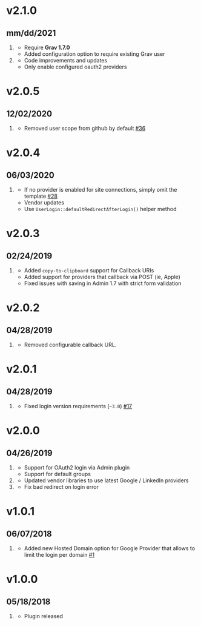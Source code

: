 # v2.1.0
## mm/dd/2021

1. [](#new)
   * Require **Grav 1.7.0**
   * Added configuration option to require existing Grav user
1. [](#improved)
   * Code improvements and updates
   * Only enable configured oauth2 providers

# v2.0.5
## 12/02/2020

1. [](#improved)   
    * Removed user scope from github by default [#36](https://github.com/trilbymedia/grav-plugin-login-oauth2/pull/36)

# v2.0.4
## 06/03/2020

1. [](#improved)    
    * If no provider is enabled for site connections, simply omit the template [#28](https://github.com/trilbymedia/grav-plugin-login-oauth2/pull/28)
    * Vendor updates
    * Use `UserLogin::defaultRedirectAfterLogin()` helper method

# v2.0.3
## 02/24/2019

1. [](#improved)
    * Added `copy-to-clipboard` support for Callback URIs
    * Added support for providers that callback via POST (ie, Apple)
    * Fixed issues with saving in Admin 1.7 with strict form validation

# v2.0.2
## 04/28/2019

1. [](#improved)
    * Removed configurable callback URL.

# v2.0.1
## 04/28/2019

1. [](#bugfix)
    * Fixed login version requirements (`~3.0`) [#17](https://github.com/trilbymedia/grav-plugin-login-oauth2/issues/17)

# v2.0.0
## 04/26/2019

1. [](#new)
    * Support for OAuth2 login via Admin plugin
    * Support for default groups
1. [](#improved)
    * Updated vendor libraries to use latest Google / LinkedIn providers
1. [](#bugfix)
    * Fix bad redirect on login error

# v1.0.1
## 06/07/2018

1. [](#new)
    * Added new Hosted Domain option for Google Provider that allows to limit the login per domain [#1](https://github.com/trilbymedia/grav-plugin-login-oauth2/issues/1)

# v1.0.0
##  05/18/2018

1. [](#new)
    * Plugin released
